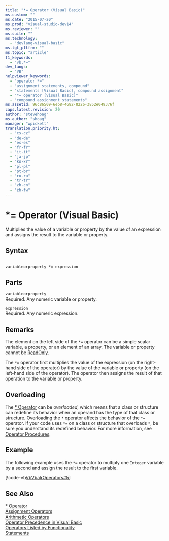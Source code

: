 ```yaml
---
title: "*= Operator (Visual Basic)"
ms.custom: ""
ms.date: "2015-07-20"
ms.prod: "visual-studio-dev14"
ms.reviewer: ""
ms.suite: ""
ms.technology: 
  - "devlang-visual-basic"
ms.tgt_pltfrm: ""
ms.topic: "article"
f1_keywords: 
  - "vb.*="
dev_langs: 
  - "VB"
helpviewer_keywords: 
  - "operator *="
  - "assignment statements, compound"
  - "statements [Visual Basic], compound assignment"
  - "*= operator [Visual Basic]"
  - "compound assignment statements"
ms.assetid: 96c86509-6eb8-4682-8226-3852e049376f
caps.latest.revision: 20
author: "stevehoag"
ms.author: "shoag"
manager: "wpickett"
translation.priority.ht: 
  - "cs-cz"
  - "de-de"
  - "es-es"
  - "fr-fr"
  - "it-it"
  - "ja-jp"
  - "ko-kr"
  - "pl-pl"
  - "pt-br"
  - "ru-ru"
  - "tr-tr"
  - "zh-cn"
  - "zh-tw"
---
```

# *= Operator (Visual Basic)
Multiplies the value of a variable or property by the value of an expression and assigns the result to the variable or property.  
  
## Syntax  
  
```  
  
variableorproperty *= expression  
```  
  
## Parts  
 `variableorproperty`  
 Required. Any numeric variable or property.  
  
 `expression`  
 Required. Any numeric expression.  
  
## Remarks  
 The element on the left side of the `*=` operator can be a simple scalar variable, a property, or an element of an array. The variable or property cannot be [ReadOnly](../../../visual-basic\language-reference\modifiers/readonly.md).  
  
 The `*=` operator first multiplies the value of the expression (on the right-hand side of the operator) by the value of the variable or property (on the left-hand side of the operator). The operator then assigns the result of that operation to the variable or property.  
  
## Overloading  
 The [* Operator](../../../visual-basic\language-reference\operators/multiplication-operator.md) can be *overloaded*, which means that a class or structure can redefine its behavior when an operand has the type of that class or structure. Overloading the `*` operator affects the behavior of the `*=` operator. If your code uses `*=` on a class or structure that overloads `*`, be sure you understand its redefined behavior. For more information, see [Operator Procedures](../../../visual-basic\language-reference\procedures/operator-procedures.md).  
  
## Example  
 The following example uses the `*=` operator to multiply one `Integer` variable by a second and assign the result to the first variable.  
  
 [!code-vb[VbVbalrOperators#5](../../../visual-basic\language-reference\operators/codesnippet/VisualBasic/multiplication-assignment-operator_1.vb)]  
  
## See Also  
 [* Operator](../../../visual-basic\language-reference\operators/multiplication-operator.md)   
 [Assignment Operators](../../../visual-basic\language-reference\operators/assignment-operators.md)   
 [Arithmetic Operators](../../../visual-basic\language-reference\operators/arithmetic-operators.md)   
 [Operator Precedence in Visual Basic](../../../visual-basic\language-reference\operators/operator-precedence.md)   
 [Operators Listed by Functionality](../../../visual-basic\language-reference\operators/operators-listed-by-functionality.md)   
 [Statements](../../../visual-basic\programming-guide\language-features/statements.md)
